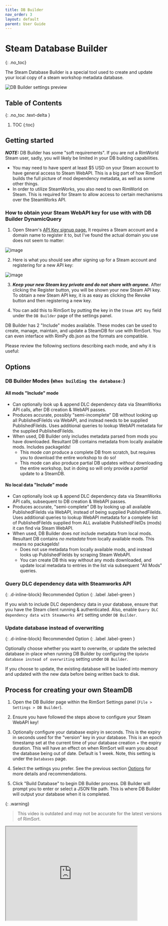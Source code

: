 ```yaml
---
title: DB Builder
nav_order: 3
layout: default
parent: User Guide
---
```

# Steam Database Builder
{: .no_toc}

The Steam Database Builder is a special tool used to create and update your local copy of a steam workshop metadata database.

![DB Builder settings preview](/assets/images/previews/settings/db_builder.png)

## Table of Contents
{: .no_toc .text-delta }

1. TOC
{:toc}

## Getting started

_**NOTE:**_ DB Builder has some "soft requirements". If you are not a RimWorld Steam user, sadly, you will likely be limited in your DB building capabilities.

- You may need to have spent at least $5 USD on your Steam account to have general access to Steam WebAPI. This is a big part of how RimSort builds the full picture of mod dependency metadata, as well as some other things.
- In order to utilize SteamWorks, you also need to own RimWorld on Steam. This is required for Steam to allow access to certain mechanisms over the SteamWorks API.

### How to obtain your Steam WebAPI key for use with with DB Builder DynamicQuery

1. Open Steam's [API Key signup page.](https://steamcommunity.com/login/home/?goto=%2Fdev%2Fapikey) It requires a Steam account and a domain name to register it to, but I've found the actual domain you use does not seem to matter:

![image](https://user-images.githubusercontent.com/2766946/223573964-ace0a4e6-872a-4b50-b37c-902f14469c43.png)

2. Here is what you should see after signing up for a Steam account and registering for a new API key:

![image](https://user-images.githubusercontent.com/2766946/223573999-5f15abc6-c9e4-43c3-955a-95f2b9523fa2.png)

3. _**Keep your new Steam key private and do not share with anyone.**_ After clicking the Register button, you will be shown your new Steam API key. To obtain a new Steam API key, it is as easy as clicking the Revoke button and then registering a new key.

4. You can add this to RimSort by putting the key in the `Steam API Key` field under the `DB Builder` page of the settings panel.

DB Builder has 2 "Include" modes available. These modes can be used to create, manage, maintain, and update a SteamDB for use with RimSort. You can even interface with RimPy db.json as the formats are compatible.

Please review the following sections describing each mode, and why it is useful:

## Options

### DB Builder Modes (`When building the database:`)

#### All mods "Include" mode

- Can optionally look up & append DLC dependency data via SteamWorks API calls, after DB creation & WebAPI passes.
- Produces accurate, possibly "semi-incomplete" DB without looking up all PublishedFileIds via WebAPI, and instead needs to be supplied PublishedFileIds. Uses additional queries to lookup WebAPI metadata for the supplied PublishedFileIds.
- When used, DB Builder only includes metadata parsed from mods you have downloaded. Resultant DB contains metadata from locally available mods. Includes packageIds!
  - This mode _can_ produce a complete DB from scratch, but requires you to download the entire workshop to do so!
  - This mode can also produce partial DB updates _without_ downloading the entire workshop, but in doing so will only provide a _partial_ update to a SteamDB.

#### No local data "Include" mode

- Can optionally look up & append DLC dependency data via SteamWorks API calls, subsequent to DB creation & WebAPI passes.
- Produces accurate, "semi-complete" DB by looking up all available PublishedFileIds via WebAPI, instead of being supplied PublishedFileIds. Uses additional queries to lookup WebAPI metadata for a complete list of PublishedFileIds supplied from ALL available PublishedFileIDs (mods) it can find via Steam WebAPI.
- When used, DB Builder does _not_ include metadata from local mods. Resultant DB contains _no metadata_ from locally available mods. This means no packageIds!
  - Does not use metadata from locally available mods, and instead looks up PublishedFileIds by scraping Steam WebAPI.
  - You can create DB this way without any mods downloaded, and update local metadata to entries in the list via subsequent "All Mods" queries.

### Query DLC dependency data with Steamworks API
{: .d-inline-block}
Recommended Option
{: .label .label-green }

If you wish to include DLC dependency data in your database, ensure that you have the Steam client running & authenticated. Also, enable `Query DLC dependency data with Steamworks API` setting under `DB Builder`.

### Update database instead of overwriting
{: .d-inline-block}
Recommended Option
{: .label .label-green }

Optionally choose whether you want to overwrite, or update the selected database in-place when running DB Builder by configuring the `Update database instead of overwriting` setting under `DB Builder`.

If you choose to update, the existing database will be loaded into memory and updated with the new data before being written back to disk.

## Process for creating your own SteamDB

1. Open the DB Builder page within the RimSort Settings panel (`File > Settings > DB Builder`).

2. Ensure you have followed the steps above to configure your Steam WebAPI key!

3. Optionally configure your database expiry in seconds. This is the expiry in seconds used for the "version" key in your database. This is an epoch timestamp set at the current time of your database creation + the expiry duration. This will have an effect on when RimSort will warn you about the database being out of date. Default is 1 week. Note, this setting is under the `Databases` page.

4. Select the settings you prefer. See the previous section [Options](#options) for more details and recommendations.

5. Click "Build Database" to begin DB Builder process. DB Builder will prompt you to enter or select a JSON file path. This is where DB Builder will output your database when it is completed.

{: .warning}
> This video is outdated and may not be accurate for the latest versions of RimSort.

<iframe width="420" height="300" src="https://github.com/RimSort/RimSort/assets/2766946/bfdc5115-e349-4c92-86bc-96a6fcd1e9c6"  allowfullscreen="true" alt="Build Database Demo Video"></iframe>
